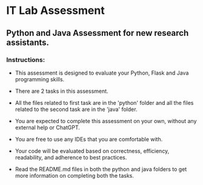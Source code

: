 # IT Lab Assessment
## Python and Java Assessment for new research assistants.

### Instructions:

 * This assessment is designed to evaluate your Python, Flask and Java programming skills.

 * There are 2 tasks in this assessment. 
 
 * All the files related to first task are in the 'python' folder and all the files related to the second task are in the 'java' folder.

 * You are expected to complete this assessment on your own, without any external help or ChatGPT.

 * You are free to use any IDEs that you are comfortable with.

 * Your code will be evaluated based on correctness, efficiency, readability, and adherence to best practices.

 * Read the README.md files in both the python and java folders to get more information on completing both the tasks. 
